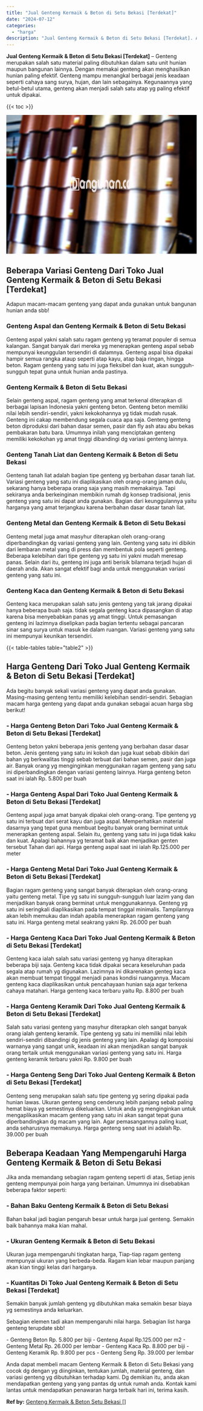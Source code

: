```yaml
---
title: "Jual Genteng Kermaik & Beton di Setu Bekasi [Terdekat]"
date: "2024-07-12"
categories: 
  - "harga"
description: "Jual Genteng Kermaik & Beton di Setu Bekasi [Terdekat]. Anda dapat membeli macam Genteng Kermaik & Beton di Setu Bekasi yang cocok dg dengan yg diinginkan, t..."
---
```


**Jual Genteng Kermaik & Beton di Setu Bekasi \[Terdekat\]** – Genteng merupakan salah satu material paling dibutuhkan dalam satu unit hunian maupun bangunan lainnya. Dengan memakai genteng akan menghasilkan hunian paling efektif. Genteng mampu menangkal berbagai jenis keadaan seperti cahaya sang surya, hujan, dan lain sebagainya. Kegunaannya yang betul-betul utama, genteng akan menjadi salah satu atap yg paling efektif untuk dipakai.

{{< toc >}}

![Jual Genteng Kermaik & Beton di Setu Bekasi [Terdekat]](/images/genteng-minimalis-murah14.png)

## Beberapa Variasi Genteng Dari Toko Jual Genteng Kermaik & Beton di Setu Bekasi \[Terdekat\]

Adapun macam-macam genteng yang dapat anda gunakan untuk bangunan hunian anda sbb!

### Genteng Aspal dan Genteng Kermaik & Beton di Setu Bekasi

Genteng aspal yakni salah satu ragam genteng yg teramat populer di semua kalangan. Sangat banyak dari mereka yg menerapkan genteng aspal sebab mempunyai keunggulan tersendiri di dalamnya. Genteng aspal bisa dipakai hampir semua rangka ataup seperti atap kayu, atap baja ringan, hingga beton. Ragam genteng yang satu ini juga fleksibel dan kuat, akan sungguh-sungguh tepat guna untuk hunian anda pastinya.

### Genteng Kermaik & Beton di Setu Bekasi

Selain genteng aspal, ragam genteng yang amat terkenal diterapkan di berbagai lapisan Indonesia yakni genteng beton. Genteng beton memiliki nilai lebih sendiri-sendiri, yakni kekokohannya yg tidak mudah rusak. Genteng ini cakap membendung segala cuaca apa saja. Genteng genteng beton diproduksi dari bahan dasar semen, pasir dan fly ash atau abu bekas pembakaran batu bara. Umumnya inilah yang menciptakan genteng memiliki kekokohan yg amat tinggi dibandingi dg variasi genteng lainnya.

### Genteng Tanah Liat dan Genteng Kermaik & Beton di Setu Bekasi

Genteng tanah liat adalah bagian tipe genteng yg berbahan dasar tanah liat. Variasi genteng yang satu ini diaplikasikan oleh orang-orang jaman dulu, sekarang hanya beberapa orang saja yang masih memakainya. Tapi sekiranya anda berkeinginan membikin rumah dg konsep tradisional, jenis genteng yang satu ini dapat anda gunakan. Bagian dari keunggulannya yaitu harganya yang amat terjangkau karena berbahan dasar dasar tanah liat.

### Genteng Metal dan Genteng Kermaik & Beton di Setu Bekasi

Genteng metal juga amat masyhur diterapkan oleh orang-orang diperbandingkan dg variasi genteng yang lain. Genteng yang satu ini dibikin dari lembaran metal yang di press dan membentuk pola seperti genteng. Beberapa kelebihan dari tipe genteng yg satu ini yakni mudah meresap panas. Selain dari itu, genteng ini juga anti berisik bilamana terjadi hujan di daerah anda. Akan sangat efektif bagi anda untuk menggunakan variasi genteng yang satu ini.

### Genteng Kaca dan Genteng Kermaik & Beton di Setu Bekasi

Genteng kaca merupakan salah satu jenis genteng yang tak jarang dipakai hanya beberapa buah saja. tidak segala genteng kaca dipasangkan di atap karena bisa menyebabkan panas yg amat tinggi. Untuk pemasangan genteng ini lazimnya diselipkan pada bagian tertentu sebagai pancaran sinar sang surya untuk masuk ke dalam ruangan. Variasi genteng yang satu ini mempunyai keunikan tersendiri.

{{< table-tables table="table2" >}}

## Harga Genteng Dari Toko Jual Genteng Kermaik & Beton di Setu Bekasi \[Terdekat\]

Ada begitu banyak sekali variasi genteng yang dapat anda gunakan. Masing-masing genteng tentu memiliki kelebihan sendiri-sendiri. Sebagian macam harga genteng yang dapat anda gunakan sebagai acuan harga sbg berikut!

### \- Harga Genteng Beton Dari Toko Jual Genteng Kermaik & Beton di Setu Bekasi \[Terdekat\]

Genteng beton yakni beberapa jenis genteng yang berbahan dasar dasar beton. Jenis genteng yang satu ini kokoh dan juga kuat sebab dibikin dari bahan yg berkwalitas tinggi sebab terbuat dari bahan semen, pasir dan juga air. Banyak orang yg menginginkan menggunakan ragam genteng yang satu ini diperbandingkan dengan variasi genteng lainnya. Harga genteng beton saat ini ialah Rp. 5.800 per buah

### \- Harga Genteng Aspal Dari Toko Jual Genteng Kermaik & Beton di Setu Bekasi \[Terdekat\]

Genteng aspal juga amat banyak dipakai oleh orang-orang. Tipe genteng yg satu ini terbuat dari serat kayu dan juga aspal. Memperhatikan material dasarnya yang tepat guna membuat begitu banyak orang berminat untuk menerapkan genteng aspal. Selain itu, genteng yang satu ini juga tidak kaku dan kuat. Apalagi bahannya yg teramat baik akan menjadikan genten tersebut Tahan dari api. Harga genteng aspal saat ini ialah Rp.125.000 per meter

### \- Harga Genteng Metal Dari Toko Jual Genteng Kermaik & Beton di Setu Bekasi \[Terdekat\]

Bagian ragam genteng yang sangat banyak diterapkan oleh orang-orang yaitu genteng metal. Tipe yg satu ini sungguh-sungguh luar lazim yang dan menjadikan banyak orang berminat untuk menggunakannya. Genteng yg satu ini seringkali diaplikasikan pada tempat tinggal minimalis. Tampilannya akan lebih memukau dan indah apabila menerapkan ragam genteng yang satu ini. Harga genteng metal seakrang yakni Rp. 26.000 per buah

### \- Harga Genteng Kaca Dari Toko Jual Genteng Kermaik & Beton di Setu Bekasi \[Terdekat\]

Genteng kaca ialah salah satu variasi genteng yg hanya diterapkan beberapa biji saja. Genteng kaca tidak dipakai secara keseluruhan pada segala atap rumah yg digunakan. Lazimnya ini dikarenakan genteg kaca akan membuat tempat tinggal menjadi panas kondisi ruangannya. Macam genteng kaca diaplikasikan untuk pencahayaan hunian saja agar terkena cahaya matahari. Harga genteng kaca terbaru yaitu Rp. 8.800 per buah

### \- Harga Genteng Keramik Dari Toko Jual Genteng Kermaik & Beton di Setu Bekasi \[Terdekat\]

Salah satu variasi genteng yang masyhur diterapkan oleh sangat banyak orang ialah genteng keramik. Tipe genteng yg satu ini memiliki nilai lebih sendiri-sendiri dibandingi dg jenis genteng yang lain. Apalagi dg komposisi warnanya yang sangat unik, keadaan ini akan menjadikan sangat banyak orang tertaik untuk menggunakan variasi genteng yang satu ini. Harga genteng keramik terbaru yakni Rp. 9.800 per buah

### \- Harga Genteng Seng Dari Toko Jual Genteng Kermaik & Beton di Setu Bekasi \[Terdekat\]

Genteng seng merupakan salah satu tipe genteng yg sering dipakai pada hunian lawas. Ukuran genteng seng cenderung lebih panjang sebab paling hemat biaya yg semestinya dikeluarkan. Untuk anda yg menginginkan untuk mengaplikasikan macam genteng yang satu ini akan sangat tepat guna diperbandingkan dg macam yang lain. Agar pemasangannya paling kuat, anda seharusnya memakunya. Harga genteng seng saat ini adalah Rp. 39.000 per buah

## Beberapa Keadaan Yang Mempengaruhi Harga Genteng Kermaik & Beton di Setu Bekasi

Jika anda memandang sebagian ragam genteng seperti di atas, Setiap jenis genteng mempunyai poin harga yang berlainan. Umumnya ini disebabkan beberapa faktor seperti:

### \- Bahan Baku Genteng Kermaik & Beton di Setu Bekasi

Bahan bakal jadi bagian pengaruh besar untuk harga jual genteng. Semakin baik bahannya maka kian mahal.

### \- Ukuran Genteng Kermaik & Beton di Setu Bekasi

Ukuran juga mempengaruhi tingkatan harga, Tiap-tiap ragam genteng mempunyai ukuran yang berbeda-beda. Ragam kian lebar maupun panjang akan kian tinggi kelas dari harganya.

### \- Kuantitas Di Toko Jual Genteng Kermaik & Beton di Setu Bekasi \[Terdekat\]

Semakin banyak jumlah genteng yg dibutuhkan maka semakin besar biaya yg semestinya anda keluarkan.

Sebagian elemen tadi akan mempengaruhi nilai harga. Sebagian list harga genteng terupdate sbb!

\- Genteng Beton Rp. 5.800 per biji - Genteng Aspal Rp.125.000 per m2 - Genteng Metal Rp. 26.000 per lembar - Genteng Kaca Rp. 8.800 per biji - Genteng Keramik Rp. 9.800 per pcs - Genteng Seng Rp. 39.000 per lembar

Anda dapat membeli macam Genteng Kermaik & Beton di Setu Bekasi yang cocok dg dengan yg diinginkan, tentukan jumlah, material genteng, dan variasi genteng yg dibutuhkan terhadap kami. Dg demikian itu, anda akan mendapatkan genteng yang yang pantas dg untuk rumah anda. Kontak kami lantas untuk mendapatkan penawaran harga terbaik hari ini, terima kasih.

**Ref by:**  [Genteng Kermaik & Beton  Setu Bekasi []](https://id.wikipedia.org/wiki/Genteng)
